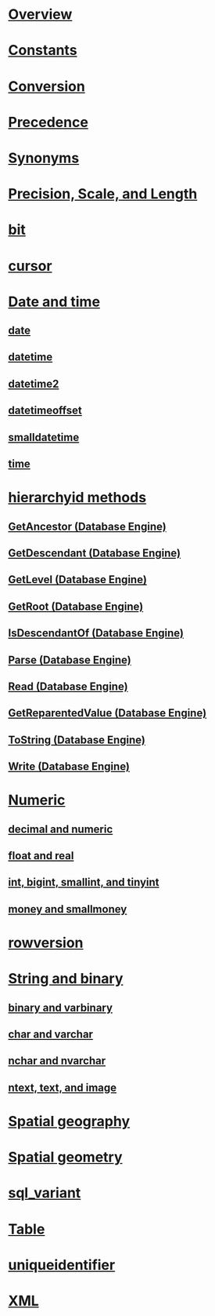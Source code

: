 # [Overview](data-types-transact-sql.md)  
# [Constants](constants-transact-sql.md)  
# [Conversion](data-type-conversion-database-engine.md)  
# [Precedence](data-type-precedence-transact-sql.md)  
# [Synonyms](data-type-synonyms-transact-sql.md)  
# [Precision, Scale, and Length](precision-scale-and-length-transact-sql.md)  
# [bit](bit-transact-sql.md)  
# [cursor](cursor-transact-sql.md)  
# [Date and time](date-and-time-types.md)  
## [date](date-transact-sql.md)  
## [datetime](datetime-transact-sql.md)  
## [datetime2](datetime2-transact-sql.md)  
## [datetimeoffset](datetimeoffset-transact-sql.md)  
## [smalldatetime](smalldatetime-transact-sql.md)  
## [time](time-transact-sql.md)  

# [hierarchyid methods](hierarchyid-data-type-method-reference.md)  
## [GetAncestor (Database Engine)](getancestor-database-engine.md)  
## [GetDescendant (Database Engine)](getdescendant-database-engine.md)  
## [GetLevel (Database Engine)](getlevel-database-engine.md)  
## [GetRoot (Database Engine)](getroot-database-engine.md)  
## [IsDescendantOf (Database Engine)](isdescendantof-database-engine.md)  
## [Parse (Database Engine)](parse-database-engine.md)  
## [Read (Database Engine)](read-database-engine.md)  
## [GetReparentedValue (Database Engine)](getreparentedvalue-database-engine.md)  
## [ToString (Database Engine)](tostring-database-engine.md)  
## [Write (Database Engine)](write-database-engine.md)  

# [Numeric](numeric-types.md)  
## [decimal and numeric](decimal-and-numeric-transact-sql.md)  
## [float and real](float-and-real-transact-sql.md)  
## [int, bigint, smallint, and tinyint](int-bigint-smallint-and-tinyint-transact-sql.md)  
## [money and smallmoney](money-and-smallmoney-transact-sql.md)  

# [rowversion](rowversion-transact-sql.md)  

# [String and binary](string-and-binary-types.md)  
## [binary and varbinary](binary-and-varbinary-transact-sql.md)  
## [char and varchar](char-and-varchar-transact-sql.md)  
## [nchar and nvarchar](nchar-and-nvarchar-transact-sql.md)  
## [ntext, text, and image](ntext-text-and-image-transact-sql.md)  

# [Spatial geography](../../t-sql/spatial-geography/spatial-types-geography.md)
# [Spatial geometry](../../t-sql/spatial-geometry/spatial-types-geometry-transact-sql.md)

# [sql_variant](sql-variant-transact-sql.md)  

# [Table](table-transact-sql.md)  

# [uniqueidentifier](uniqueidentifier-transact-sql.md)  

# [XML](../../t-sql/xml/xml-transact-sql.md)
